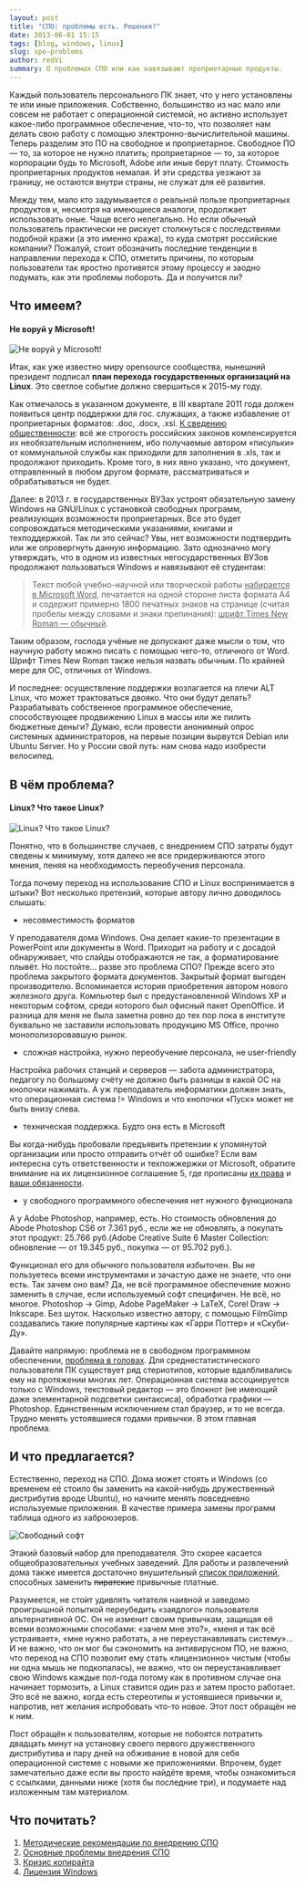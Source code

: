 ```yaml
---
layout: post
title: "СПО: проблемы есть. Решения?"
date: 2013-06-01 15:15
tags: [blog, windows, linux]
slug: spo-problems
author: redVi
summary: О проблемах СПО или как навязывают проприетарные продукты.
---
```


Каждый пользователь персонального ПК знает, что у него установлены те или иные приложения. Собственно, большинство из нас мало или совсем не работает с операционной системой, но активно использует какое-либо программное обеспечение, что-то, что позволяет нам делать свою работу с помощью электронно-вычислительной машины. Теперь разделим это ПО на свободное и проприетарное. Свободное ПО &mdash; то, за которое не нужно платить; проприетарное &mdash; то, за которое корпорации будь то Microsoft, Adobe или иные берут плату. Стоимость проприетарных продуктов немалая. И эти средства уезжают за границу, не остаются внутри страны, не служат для её развития.

Между тем, мало кто задумывается о реальной пользе проприетарных продуктов и, несмотря на имеющиеся аналоги, продолжает использовать оные. Чаще всего нелегально. Но если обычный пользователь практически не рискует столкнуться с последствиями подобной кражи (а это именно кража), то куда смотрят российские компании? Пожалуй, стоит обозначить последние тенденции в направлении перехода к СПО, отметить причины, по которым пользователи так яростно противятся этому процессу и заодно подумать, как эти проблемы побороть. Да и получится ли?

## Что имеем?

#### Не воруй у Microsoft!
<img class="left" src="http://1.bp.blogspot.com/-N4wlkmDBy7I/UXFnKyiq0PI/AAAAAAAAEXM/DM46bQ0zqvQ/s1600/spo.jpg" title="Не воруй у Microsoft!" />

Итак, как уже известно миру opensource сообщества, нынешний президент подписал <b>план перехода государственных организаций на Linux</b>. Это светлое событие должно свершиться к 2015-му году.

Как отмечалось в указанном документе, в III квартале 2011 года должен появиться центр поддержки для гос. служащих, а также избавление от проприетарных форматов: .doc, .docx, .xsl. <u>К сведению общественности</u>: всё же строгость российских законов компенсируется их необязательным исполнением, ибо получаемые автором «писульки» от коммунальной службы как приходили для заполнения в .xls, так и продолжают приходить. Кроме того, в них явно указано, что документ, отправленный в любом другом формате, рассматриваться и обрабатываться не будет.

Далее: в 2013 г. в государственных ВУЗах устроят обязательную замену Windows на GNU/Linux с установкой свободных программ, реализующих возможности проприетарных. Все это будет сопровождаться методическими указаниями, книгами и техподдержкой. Так ли это сейчас? Увы, нет возможности подтвердить или же опровергнуть данную информацию. Зато однозначно могу утверждать, что в одном из известных негосударственных ВУЗов продолжают пользоваться Windows и навязывают её студентам:

> Текст любой учебно-научной или творческой работы <u>набирается в Microsoft Word</u>, печатается на одной стороне листа формата А4 и содержит примерно 1800 печатных знаков на странице (считая пробелы между словами и знаки препинания): <u>шрифт Times New Roman — обычный</u>.

Таким образом, господа учёные не допускают даже мысли о том, что научную работу можно писать с помощью чего-то, отличного от Word. Шрифт Times New Roman также нельзя назвать обычным. По крайней мере для ОС, отличных от Windows.

И последнее: осуществление поддержки возлагается на плечи ALT Linux, что может трактоваться двояко. Что они будут делать? Разрабатывать собственное программное обеспечение, способствующее продвижению Linux в массы или же пилить бюджетные деньги? Думаю, если провести анонимный опрос системных администраторов, на первые позиции вырвутся Debian или Ubuntu Server. Но у России свой путь: нам снова надо изобрести велосипед.

## В чём проблема?

#### Linux? Что такое Linux?

<img class="left" src="http://4.bp.blogspot.com/-UQaV5tLMRaQ/UXF4ntYk5nI/AAAAAAAAEXc/gkxdnOc75u8/s1600/111.jpg" title="Linux? Что такое Linux?" />

Понятно, что в большинстве случаев, с внедрением СПО затраты будут сведены к минимуму, хотя далеко не все придерживаются этого мнения, пеняя на необходимость переобучения персонала.

Тогда почему переход на использование СПО и Linux воспринимается в штыки? Вот несколько претензий, которые автору лично доводилось слышать:

- несовместимость форматов

У преподавателя дома Windows. Она делает какие-то презентации в PowerPoint или документы в Word. Приходит на работу и с досадой обнаруживает, что слайды отображаются не так, а форматирование плывёт. Но постойте... разве это проблема СПО? Прежде всего это проблема закрытого формата документов. Закрытый формат выгоден производителю. Вспоминается история приобретения автором нового железного друга. Компьютер был с предустановленной Windows XP и некоторым софтом, среди которого был офисный пакет OpenOffice. И разница для меня не была заметна ровно до тех пор пока в институте буквально не заставили использовать продукцию MS Office, прочно монополизоровавшую рынок.

- сложная настройка, нужно переобучение персонала, не user-friendly

Настройка рабочих станций и серверов — забота администратора, педагогу по большому счёту не должно быть разницы в какой ОС на кнопочки нажимать. А уж преподаватель информатики должен знать, что операционная система != Windows и что  кнопочки «Пуск» может не быть внизу слева.

- техническая поддержка. Будто она есть в Microsoft

Вы когда-нибудь пробовали предъявить претензии к упомянутой организации или просто отправить отчёт об ошибке? Если вам интересна суть ответственности и техпожжержки от Microsoft, обратите внимание на их лицензионное соглашение 5, где прописаны <u>их права</u> и <u>ваши обязанности</u>.

- у свободного программного обеспечения нет нужного функционала

А у Adobe Photoshop, например, есть. Но стоимость обновления до Abode Photoshop CS6 от 7.361 руб., если же не обновлять, а покупать этот продукт: 25.766 руб.(Adobe Creative Suite 6 Master Collection: обновление — от 19.345 руб., покупка — от 95.702 руб.).

Функционал его для обычного пользователя избыточен. Вы не пользуетесь всеми инструментами и зачастую даже не знаете, что они есть. Так зачем оно вам? Да, не всё программное обеспечение можно заменить в случае, если используемый софт специфичен. Не всё, но многое. Photoshop → Gimp, Adobe PageMaker → LaTeX, Corel Draw → Inkscape. Без шуток. Насколько известно автору, с помощью FilmGimp создавались такие популярные картины как «Гарри Поттер» и «Скуби-Ду».

Давайте напрямую: проблема не в свободном программном обеспечении, <u>проблема в головах</u>. Для среднестатистического пользователя ПК существует ряд стериотипов, которые вдалбливались ему на протяжении многих лет. Операционная система ассоциируется только с Windows, текстовый редактор &mdash; это блокнот (не имеющий даже элементарной подсветки синтаксиса), обработка графики &mdash; Photoshop. Единственным исключением стал браузер, и то не всегда. Трудно менять устоявшиеся годами привычки. В этом главная проблема.

## И что предлагается?

Естественно, переход на СПО. Дома может стоять и Windows (со временем её стоило бы заменить на какой-нибудь дружественный дистрибутив вроде Ubuntu), но начните менять повседневно используемые приложения. В качестве примера замены программ таблица одного из хаброюзеров.

![Свободный софт](http://4.bp.blogspot.com/-SmTVfJN9Q2Y/UXJDcVOr8DI/AAAAAAAAEXs/bZX8BdmDyj4/s1600/table.jpg "Свободный софт")

Этакий базовый набор для преподавателя. Это скорее касается общеобразовательных учебных заведений. Для работы и развлечений дома также имеется достаточно внушительный [список приложений](http://www.unix-lab.org/posts/top-programms/), способных заменить <s>пиратские</s> привычные платные.

Разумеется, не сто&#x301;ит удивлять читателя наивной и заведомо проигрышной попыткой переубедить «заядлого» пользователя альтернативной ОС. Он не изменит своим привычкам, защищая её всеми возможными способами: «зачем мне это?», «меня и так всё устраивает», «мне нужно работать, а не переустанавливать систему»... И не важно, что он мог бы сэкономить на антивирусном ПО, не важно, что переход на СПО позволит ему стать «лицензионно» чистым (чтобы ни одна мышь не подкопалась), не важно, что он переустанавливает свою Windows каждые пол-года потому как в противном случае она начинает тормозить, а Linux ставится один раз и затем просто работает. Это всё не важно, когда есть стереотипы и устоявшиеся привычки и, напротив, нет желания испробовать что-то новое. Этот пост обращён не к ним.

Пост обращён к пользователям, которые не побоятся потратить двадцать минут на установку своего первого дружественного дистрибутива и пару дней на обживание в новой для себя операционной системе с новыми же приложениями. Впрочем, будет замечательно даже если вы просто найдёте время, чтобы ознакомиться с ссылками, данными ниже (хотя бы последние три), и подумаете над изложенным там материалом.


## Что почитать?

1. [Методические рекомендации по внедрению СПО](http://www.spohelp.ru/system/files/metod_rekom_spo.pdf)
2. [Основные проблемы внедрения СПО](http://www.aceler.ru/features/integration)
3. [Кризис копирайта](http://www.aceler.ru/features/copycrysis)
4. [Лицензия Windows](http://binsh.ru/2009/10/29/windows7.html)
